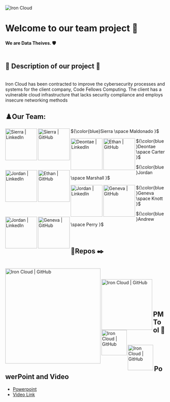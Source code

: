 ![Iron Cloud]()
  <h1>
   Welcome to our team project 👋 
  </h1>
  <h4>
    We are Data Theives. 🛡️
</br>
</br>
  <h4>
  
## 💾 Description of our project 🚧
</br>
Iron Cloud has been contracted to improve the cybersecurity processes and systems for the client company, Code Fellows Computing. The client has a vulnerable cloud infrastructure that lacks security compliance and employs insecure networking methods
  
## ♟️Our Team:
<a href="https://www.linkedin.com/in/Sierra-maldonado/"><img align="left" src="https://img.shields.io/badge/linkedin-%230077B5.svg?style=for-the-badge&logo=linkedin&logoColor=white" alt="Sierra | LinkedIn" width="100px"/></a>
<a href="https://github.com/Magicwolfes"><img align="left" src="https://img.shields.io/badge/github-%23121011.svg?style=for-the-badge&logo=github&logoColor=white" alt="Sierra  | GitHub" width="100px"/></a> <p align="left"> ${\color{blue}Sierra \space Maldonado }$ </p>  </p> <a href="https://www.linkedin.com/in/deontae-carter-4bb707233/"><img align="left" src="https://img.shields.io/badge/linkedin-%230077B5.svg?style=for-the-badge&logo=linkedin&logoColor=white" alt="Deontae | LinkedIn" width="100px"/></a>
<a href="https://github.com/DeontaeCarter"><img align="left" src="https://img.shields.io/badge/github-%23121011.svg?style=for-the-badge&logo=github&logoColor=white" alt="Ethan  | GitHub" width="100px"/></a> <p align="left"> ${\color{blue}Deontae \space Carter }$ </p> <a href="https://www.linkedin.com/in/jordan-marshall-9663a1254/"><img align="left" src="https://img.shields.io/badge/linkedin-%230077B5.svg?style=for-the-badge&logo=linkedin&logoColor=white" alt="Jordan | LinkedIn" width="100px"/></a>
<a href="https://github.com/Jmarshall25"><img align="left" src="https://img.shields.io/badge/github-%23121011.svg?style=for-the-badge&logo=github&logoColor=white" alt="Ethan  | GitHub" width="100px"/></a>
<p align="left"> ${\color{blue}Jordan \space Marshall }$ </p>
 </p> <a href="http://www.linkedin.com/in/genevaknott"><img align="left" src="https://img.shields.io/badge/linkedin-%230077B5.svg?style=for-the-badge&logo=linkedin&logoColor=white" alt="Jordan | LinkedIn" width="100px"/></a>
<a href="https://github.com/GenevaKnott"><img align="left" src="https://img.shields.io/badge/github-%23121011.svg?style=for-the-badge&logo=github&logoColor=white" alt="Geneva  | GitHub" width="100px"/></a>
<p align="left"> ${\color{blue}Geneva \space Knott }$ </p>
 </p> <a href="https://www.linkedin.com/in/andrew-perry-0998b7263/"><img align="left" src="https://img.shields.io/badge/linkedin-%230077B5.svg?style=for-the-badge&logo=linkedin&logoColor=white" alt="Jordan | LinkedIn" width="100px"/></a>
<a href="https://github.com/Perryandr"><img align="left" src="https://img.shields.io/badge/github-%23121011.svg?style=for-the-badge&logo=github&logoColor=white" alt="Geneva  | GitHub" width="100px"/></a>
<p align="left"> ${\color{blue}Andrew \space Perry }$ </p>

</br>

##    🔎Repos ✒️
</br>
<a href="https://github.com/Black-Fox-Bandits/Standard-Operating-Procedure"><img align="left" src="https://img.shields.io/badge/Standard Operating Procedure-black" alt="Iron Cloud | GitHub" width="300px"/></a
</br>
</br>
</br>
<a href="https://github.com/Black-Fox-Bandits/Doucmentation"><img align="left" src="https://img.shields.io/badge/Documentation-black" alt="Iron Cloud | GitHub" width="160px"/></a>
</br>
</br>
<a href="https://github.com/Black-Fox-Bandits/Scripts"><img align="left" src="https://img.shields.io/badge/Scripts-black" alt="Iron Cloud | GitHub" width="80px"/></a>
</br>
</br>

##  PM Tool 🎯
</br>
<a href="https://trello.com/b/kHYpuU0c/project"><img align="left" src="https://img.shields.io/badge/Trello-black" alt="Iron Cloud | GitHub" width="80px"/></a
</br>
</br>
</br>

## PowerPoint and Video
- [Powerpoint]()
- [Video Link]()
 
